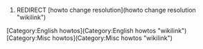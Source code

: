 1.  REDIRECT [howto change
    resolution](howto change resolution "wikilink")

[Category:English howtos](Category:English howtos "wikilink")
[Category:Misc howtos](Category:Misc howtos "wikilink")
